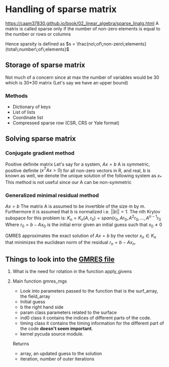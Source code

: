 # Handling of sparse matrix
https://caam37830.github.io/book/02_linear_algebra/sparse_linalg.html
A matrix is called sparse only if the number of non-zero elements is equal to the number or rows or columns

Hence sparsity is defined as $s = \frac{no\;of\;non-zero\;elements}{total\;number\;of\;elements}$

## Storage of sparse matrix
Not much of a concern since at max the number of variables would be 30 which is 30*30 matrix (Let's say we have an upper bound)
### Methods
- Dictionary of keys
- List of lists
- Coordinate list
- Compressed sparse row (CSR, CRS or Yale format)

## Solving sparse matrix
### Conjugate gradient method
Positive definite matrix
Let's say for a system,
$Ax = b$
A is symmetric, positive definite ($x^TAx>0$) for all non-zero vectors in R, and real, b is known as well, we denote the unique solution of the following system as $x_{*}$
This method is not useful since our A can be non-symmetric

### Generalized minimal residual method
$Ax =b$
The matrix A is assumed to be invertible of the size m by m.
Furthermore it is assumed that b is normalized i.e. $||b|| = 1$.
The nth Krylov subspace for this problem is:
$K_n = K_n (A, r_0) = span\{r_0, Ar_0,A^2r_0, ..., A^{n-1}r_0$
Where $r_0 = b - Ax_0$ is the initial error given an initial guess such that $x_0 \ne 0$

GMRES approximates the exact solution of $Ax =b$ by the vector $x_n \in K_n$ that minimizes the euclidean norm of the residual $r_n = b-Ax_n$.


## Things to look into the [GMRES file](./gmres.py)

1. What is the need for rotation in the function apply_givens

2. Main function gmres_mgs
    - Look into parameters passed to the function that is the surf_array, the field_array
    - Initial guess 
    - b the right hand side
    - param class parameters related to the surface
    - ind0 class it contains the indices of different parts of the code.
    - timing class it contains the timing information for the different part of the code **doesn't seem important**.
    - kernel pycuda source module.

    Returns
    - array, an updated guess to the solution
    - iteration, number of outer iterations